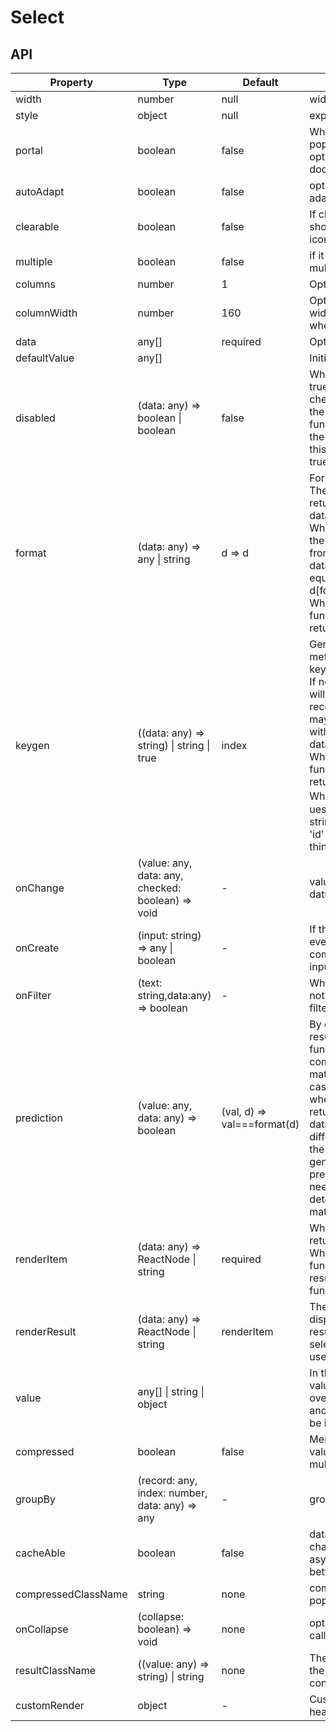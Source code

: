 # Select

<example />

## API

| Property            | Type                                              | Default                     | Description                                                                                                                                                                                                                                                                                               |
| ------------------- | ------------------------------------------------- | --------------------------- | --------------------------------------------------------------------------------------------------------------------------------------------------------------------------------------------------------------------------------------------------------------------------------------------------------- |
| width               | number                                            | null                        | width                                                                                                                                                                                                                                                                                                     |
| style               | object                                            | null                        | expand style                                                                                                                                                                                                                                                                                              |
| portal              | boolean                                           | false                       | When it is true, the pop-up layer of option append into document.body.                                                                                                                                                                                                                                    |
| autoAdapt           | boolean                                           | false                       | option list is auto adapt                                                                                                                                                                                                                                                                                 |
| clearable           | boolean                                           | false                       | If clearable is true, show clear value icon                                                                                                                                                                                                                                                               |
| multiple            | boolean                                           | false                       | if it is true, it will be multiple selection                                                                                                                                                                                                                                                              |
| columns             | number                                            | 1                           | Option columns.                                                                                                                                                                                                                                                                                           |
| columnWidth         | number                                            | 160                         | Option column width, only effective when columns > 1                                                                                                                                                                                                                                                      |
| data                | any[]                                             | required                    | Options data                                                                                                                                                                                                                                                                                              |
| defaultValue        | any[]                                             |                             | Initial value                                                                                                                                                                                                                                                                                             |
| disabled            | (data: any) => boolean \| boolean                 | false                       | When the value is true, disabled all checkboxes; When the value is function, disable the checkbox that this function returns true.                                                                                                                                                                        |
| format              | (data: any) => any \| string                      | d => d                      | Format value<br />The defaule value is return the original data.<br />When it is a string, the value is fetched from the original data as a key equivalent to (d) => d\[format\]<br />When it is a function, use its return value.                                                                        |
| keygen              | ((data: any) => string) \| string \| true         | index                       | Generate a auxiliary method for each key<br />If not filled, index will be used(not recommended,there may be problems with more than 10 data)<br />When it is a function, use its return value.<br />When it is a string，ues the value of the string.For example, 'id' is the same thing as (d) => d.id. |
| onChange            | (value: any, data: any, checked: boolean) => void | -                           | value is the datum.getValue().                                                                                                                                                                                                                                                                            |
| onCreate            | (input: string) => any \| boolean                 | -                           | If the onCreate event is set, the component is inputable.                                                                                                                                                                                                                                                 |
| onFilter            | (text: string,data:any) => boolean                | -                           | When the onFilter is not empty, you can filter data by input.                                                                                                                                                                                                                                             |
| prediction          | (value: any, data: any) => boolean                | (val, d) => val===format(d) | By default, the result of the format function is used to compare whether it matches. In some cases (for example, whe an object that returns the original data is updated, an different option with the same value is generated), the prediction function needs to be used to determine whether match      |
| renderItem          | (data: any) => ReactNode \| string                | required                    | When it is a string, return d\[string]<br />When it is a function, return the result of the function.                                                                                                                                                                                                     |
| renderResult        | (data: any) => ReactNode \| string                | renderItem                  | The content displayed in the result after selecting, if not set, use renderItem                                                                                                                                                                                                                           |
| value               | any[] \| string \| object                         |                             | In the Form, the value will be taken over by the form and the value will be invalid.                                                                                                                                                                                                                      |
| compressed          | boolean                                           | false                       | Merges selected values, valid only in multiselect mode                                                                                                                                                                                                                                                    |
| groupBy             | (record: any, index: number, data: any) => any    | -                           | group by                                                                                                                                                                                                                                                                                                  |
| cacheAble           | boolean                                           | false                       | data cache, if data change asynchronously, better set true                                                                                                                                                                                                                                                |
| compressedClassName | string                                            | none                        | compressed popover classname                                                                                                                                                                                                                                                                              |
| onCollapse          | (collapse: boolean) => void                       | none                        | option list collapse callback                                                                                                                                                                                                                                                                             |
| resultClassName     | ((value: any) => string) \| string                | none                        | The className of the selected result content container                                                                                                                                                                                                                                                    |
| customRender        | object                                            | -                           | Custom render header and footer                                                                                                                                                                                                                                                                           |
